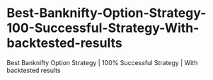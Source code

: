 # Best-Banknifty-Option-Strategy-100-Successful-Strategy-With-backtested-results
Best Banknifty Option Strategy | 100% Successful Strategy | With backtested results
